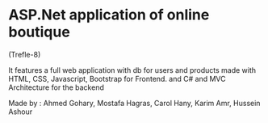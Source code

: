 # ASP.Net application of online boutique
(Trefle-8)

It features a full web application with db for users and products 
made with HTML, CSS, Javascript, Bootstrap for Frontend.
and C# and MVC Architecture for the backend 

Made by : Ahmed Gohary, Mostafa Hagras, Carol Hany, Karim Amr, Hussein Ashour
